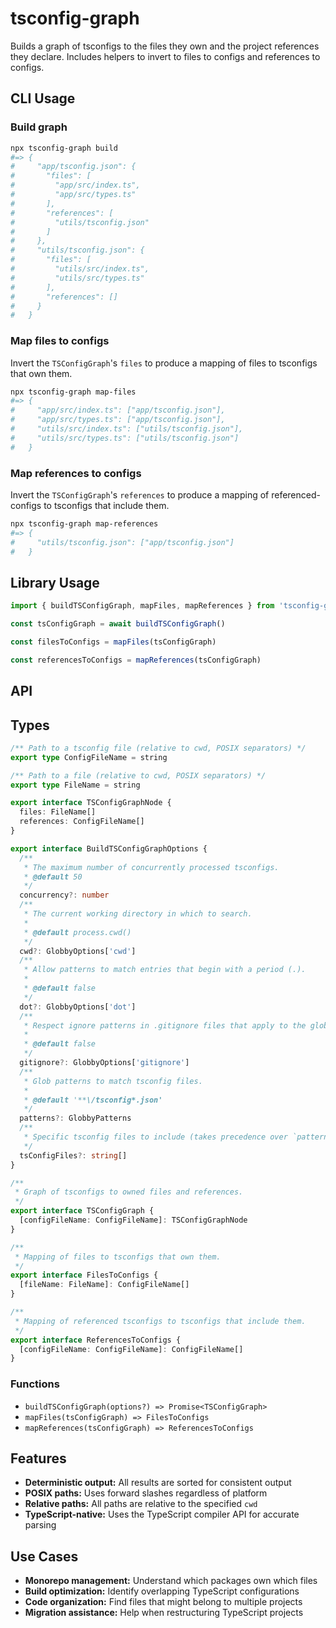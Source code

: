 # tsconfig-graph

Builds a graph of tsconfigs to the files they own and the project references they declare. Includes helpers to invert to files to configs and references to configs.

## CLI Usage

### Build graph

```sh
npx tsconfig-graph build
#=> {
#     "app/tsconfig.json": {
#       "files": [
#         "app/src/index.ts",
#         "app/src/types.ts"
#       ],
#       "references": [
#         "utils/tsconfig.json"
#       ]
#     },
#     "utils/tsconfig.json": {
#       "files": [
#         "utils/src/index.ts",
#         "utils/src/types.ts"
#       ],
#       "references": []
#     }
#   }
```

### Map files to configs

Invert the `TSConfigGraph`'s `files` to produce a mapping of files to tsconfigs that own them.

```sh
npx tsconfig-graph map-files
#=> {
#     "app/src/index.ts": ["app/tsconfig.json"],
#     "app/src/types.ts": ["app/tsconfig.json"],
#     "utils/src/index.ts": ["utils/tsconfig.json"],
#     "utils/src/types.ts": ["utils/tsconfig.json"]
#   }
```

### Map references to configs

Invert the `TSConfigGraph`'s `references` to produce a mapping of referenced-configs to tsconfigs that include them.

```sh
npx tsconfig-graph map-references
#=> {
#     "utils/tsconfig.json": ["app/tsconfig.json"]
#   }
```

## Library Usage

```ts
import { buildTSConfigGraph, mapFiles, mapReferences } from 'tsconfig-graph'

const tsConfigGraph = await buildTSConfigGraph()

const filesToConfigs = mapFiles(tsConfigGraph)

const referencesToConfigs = mapReferences(tsConfigGraph)
```

## API

## Types

```ts
/** Path to a tsconfig file (relative to cwd, POSIX separators) */
export type ConfigFileName = string

/** Path to a file (relative to cwd, POSIX separators) */
export type FileName = string

export interface TSConfigGraphNode {
  files: FileName[]
  references: ConfigFileName[]
}

export interface BuildTSConfigGraphOptions {
  /**
   * The maximum number of concurrently processed tsconfigs.
   * @default 50
   */
  concurrency?: number
  /**
   * The current working directory in which to search.
   *
   * @default process.cwd()
   */
  cwd?: GlobbyOptions['cwd']
  /**
   * Allow patterns to match entries that begin with a period (.).
   *
   * @default false
   */
  dot?: GlobbyOptions['dot']
  /**
   * Respect ignore patterns in .gitignore files that apply to the globbed files.
   *
   * @default false
   */
  gitignore?: GlobbyOptions['gitignore']
  /**
   * Glob patterns to match tsconfig files.
   *
   * @default '**\/tsconfig*.json'
   */
  patterns?: GlobbyPatterns
  /**
   * Specific tsconfig files to include (takes precedence over `patterns`).
   */
  tsConfigFiles?: string[]
}

/**
 * Graph of tsconfigs to owned files and references.
 */
export interface TSConfigGraph {
  [configFileName: ConfigFileName]: TSConfigGraphNode
}

/**
 * Mapping of files to tsconfigs that own them.
 */
export interface FilesToConfigs {
  [fileName: FileName]: ConfigFileName[]
}

/**
 * Mapping of referenced tsconfigs to tsconfigs that include them.
 */
export interface ReferencesToConfigs {
  [configFileName: ConfigFileName]: ConfigFileName[]
}
```

### Functions

- `buildTSConfigGraph(options?) => Promise<TSConfigGraph>`
- `mapFiles(tsConfigGraph) => FilesToConfigs`
- `mapReferences(tsConfigGraph) => ReferencesToConfigs`

## Features

- **Deterministic output:** All results are sorted for consistent output
- **POSIX paths:** Uses forward slashes regardless of platform
- **Relative paths:** All paths are relative to the specified `cwd`
- **TypeScript-native:** Uses the TypeScript compiler API for accurate parsing

## Use Cases

- **Monorepo management:** Understand which packages own which files
- **Build optimization:** Identify overlapping TypeScript configurations
- **Code organization:** Find files that might belong to multiple projects
- **Migration assistance:** Help when restructuring TypeScript projects
